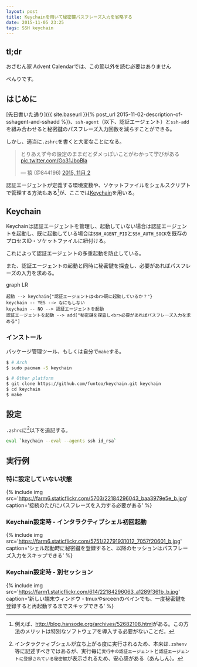 ```yaml
---
layout: post
title: Keychainを用いて秘密鍵パスフレーズ入力を省略する
date: 2015-11-05 23:25
tags: SSH keychain
---
```


## tl;dr

<div class="alert alert-info">おさむん家 Advent Calendarでは、この節以外を読む必要はありません</div>

べんりです。

## はじめに

[先日書いた通り]({{ site.baseurl }}{% post_url 2015-11-02-description-of-sshagent-and-sshadd %})、`ssh-agent`（以下、認証エージェント）と`ssh-add`を組み合わせると秘密鍵のパスフレーズ入力回数を減らすことができる。

しかし、適当に`.zshrc`を書くと大変なことになる。

<blockquote class="twitter-tweet tw-align-center" lang="ja"><p lang="ja" dir="ltr">とりあえず今の設定のままだとダメっぽいことがわかって学びがある <a href="https://t.co/Go31JboBla">pic.twitter.com/Go31JboBla</a></p>&mdash; 猿 (@844196) <a href="https://twitter.com/844196/status/661178165658710016">2015, 11月 2</a></blockquote>
<script async src="//platform.twitter.com/widgets.js" charset="utf-8"></script>

認証エージェントが定義する環境変数や、ソケットファイルをシェルスクリプトで管理する方法もある[^1]が、ここでは[Keychain](http://www.funtoo.org/Keychain)を用いる。

[^1]: 例えば、<http://blog.hansode.org/archives/52682108.html>がある。この方法のメリットは特別なソフトウェアを導入する必要がないことだ。

## Keychain

Keychainは認証エージェントを管理し、起動していない場合は認証エージェントを起動し、既に起動している場合は`SSH_AGENT_PID`と`SSH_AUTH_SOCK`を既存のプロセスID・ソケットファイルに紐付ける。

これによって認証エージェントの多重起動を防止している。

また、認証エージェントの起動と同時に秘密鍵を探査し、必要があればパスフレーズの入力を求める。

<div class="mermaid">
graph LR

    起動 --> keychain{"認証エージェントは<br>既に起動しているか？"}
    keychain -- YES --> なにもしない
    keychain -- NO --> 認証エージェントを起動
    認証エージェントを起動 --> add["秘密鍵を探査し<br>必要があればパスフレーズ入力を求める"]

</div>

### <i class="fa fa-download fa-fw"></i> インストール

パッケージ管理ツール、もしくは自分で`make`する。

```bash
$ # Arch
$ sudo pacman -S keychain

$ # Other platform
$ git clone https://github.com/funtoo/keychain.git keychain
$ cd keychain
$ make
```

## 設定

`.zshrc`に[^2]以下を追記する。

[^2]: インタラクティブシェルが立ち上がる度に実行されるため、本来は`.zshenv`等に記述すべきではあるが、実行毎に`実行中の認証エージェント`と`認証エージェントに登録されている秘密鍵`が表示されるため、安心感がある（あんしん）。

```bash
eval `keychain --eval --agents ssh id_rsa`
```

## 実行例

### 特に設定していない状態

{% include img src='https://farm6.staticflickr.com/5703/22184296043_baa3979e5e_b.jpg' caption='接続のたびにパスフレーズを入力する必要がある' %}

### Keychain設定時 - インタラクティブシェル初回起動

{% include img src='https://farm6.staticflickr.com/5751/22791931012_7057f20601_b.jpg' caption='シェル起動時に秘密鍵を登録すると、以降のセッションはパスフレーズ入力をスキップできる' %}

### Keychain設定時 - 別セッション

{% include img src='https://farm1.staticflickr.com/614/22184296063_a1289f361b_b.jpg' caption='新しい端末ウィンドウ・tmuxやsrceenのペインでも、一度秘密鍵を登録すると再起動するまでスキップできる' %}
